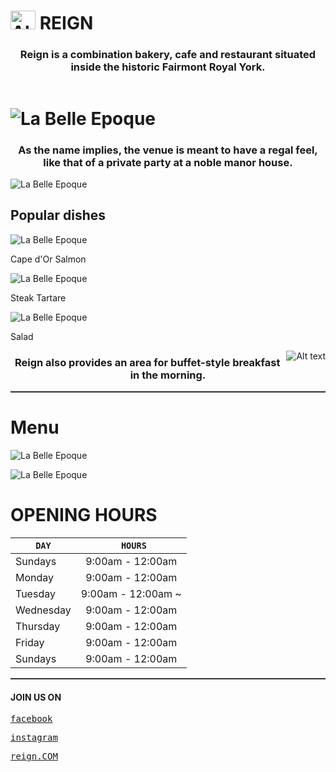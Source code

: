 

# <img src="https://encrypted-tbn0.gstatic.com/images?q=tbn:ANd9GcRtwTaWOdySo70vcQgijoH1RJ5XgQHXlA-dJ86Jd50mXB-wlfYQqMU5huyVWdJW3Ux6aiU&usqp=CAU" alt="Alt text" width="40" height="30">  REIGN 





  <h3 align="center"> 

Reign is a combination bakery, cafe and restaurant situated inside the historic Fairmont Royal York.

 </h3> 

<hr style="height:0px; border:none; color:#333; background-color:#333;">

# ![La Belle Epoque](https://resizer.otstatic.com/v2/photos/wide-huge/3/26520443.jpg)


 

<h3 align="center"> 



As the name implies, the venue is meant to have a regal feel, like that of a private party at a noble manor house. </h3> 


![La Belle Epoque](https://media.blogto.com/listings/20190716-Reign20.jpg?w=2048&cmd=resize_then_crop&height=1365&quality=70 )



## Popular dishes



![La Belle Epoque](https://resizer.otstatic.com/v2/photos/wide-large/1/49209007.jpg )

Cape d'Or Salmon



![La Belle Epoque](https://resizer.otstatic.com/v2/photos/wide-large/1/46835737.jpg )

Steak Tartare



![La Belle Epoque](https://resizer.otstatic.com/v2/photos/wide-large/1/42899162.jpg)

Salad






<img src="https://media.blogto.com/uploads/2019/07/26/1564155291-20190716-Reign21.jpg?w=1400&cmd=resize&height=2500&quality=70" alt="Alt text" align="right">    



<h3 align="center"> 


Reign also provides an area for buffet-style breakfast in the morning.


 </h3> 



<hr style="height:2px; border:none; color:#333; background-color:#333;">

# Menu








![La Belle Epoque](https://www.reignandpour.co.nz/wp-content/uploads/2022/12/RP-A3-AllDay-Dec2022-2_web.jpg)



![La Belle Epoque](https://www.reignandpour.co.nz/wp-content/uploads/2022/07/6DRINKS.nonalchs.july_.jpg)





# OPENING HOURS

|      `DAY`     |   ` HOURS`   
| ------------- |:-------------:
|   Sundays   |  9:00am - 12:00am 
|   Monday   |      9:00am - 12:00am 
| Tuesday |      9:00am - 12:00am ~
|Wednesday  |      9:00am - 12:00am 
| Thursday  |      9:00am - 12:00am 
| Friday   |      9:00am - 12:00am 
|Sundays  |      9:00am - 12:00am 

<hr style="height:2px; border:none; color:#333; background-color:#333;">

#### JOIN US ON

[<kbd>facebook</kbd>](https://web.facebook.com/ReignRYH/?_rdc=1&_rdr)

[<kbd>instagram</kbd>](https://www.instagram.com/reigntoronto/)

[<kbd>reign.COM</kbd>](https://www.reigntoronto.ca/)

